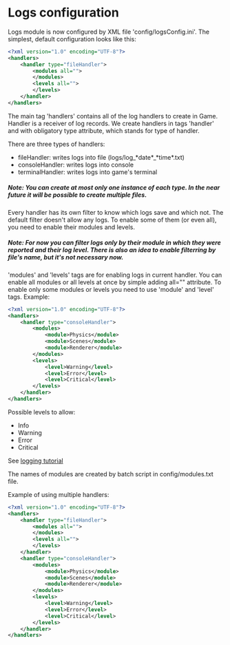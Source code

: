 # Logs configuration
Logs module is now configured by XML file 'config/logsConfig.ini'. The simplest, default configuration looks like this:
```xml
<?xml version="1.0" encoding="UTF-8"?>
<handlers>
    <handler type="fileHandler">
        <modules all="">
        </modules>
        <levels all="">
        </levels>
    </handler>
</handlers>
```

The main tag 'handlers' contains all of the log handlers to create in Game. Handler is a receiver of log records. We create handlers in tags 'handler' and with obligatory type attribute, which stands for type of handler.

There are three types of handlers:
- fileHandler: writes logs into file (logs/log_\*date\*_\*time\*.txt)
- consoleHandler: writes logs into console
- terminalHandler: writes logs into game's terminal

##### Note: You can create at most only one instance of each type. In the near future it will be possible to create multiple files.

Every handler has its own filter to know which logs save and which not. The default filter doesn't allow any logs. To enable some of them (or even all), you need to enable their modules and levels.
##### Note: For now you can filter logs only by their module in which they were reported and their log level. There is also an idea to enable filterring by file's name, but it's not necessary now.

'modules' and 'levels' tags are for enabling logs in current handler. You can enable all modules or all levels at once by simple adding all="" attribute. To enable only some modules or levels you need to use 'module' and 'level' tags. Example:
```xml
<?xml version="1.0" encoding="UTF-8"?>
<handlers>
    <handler type="consoleHandler">
        <modules>
            <module>Physics</module>
            <module>Scenes</module>
            <module>Renderer</module>
        </modules>
        <levels>
            <level>Warning</level>
            <level>Error</level>
            <level>Critical</level>
        </levels>
    </handler>
</handlers>
```
Possible levels to allow:
- Info
- Warning
- Error
- Critical

See [logging tutorial](loggingTutorial.md)

The names of modules are created by batch script in config/modules.txt file.

Example of using multiple handlers:
```xml
<?xml version="1.0" encoding="UTF-8"?>
<handlers>
    <handler type="fileHandler">
        <modules all="">
        </modules>
        <levels all="">
        </levels>
    </handler>
    <handler type="consoleHandler">
        <modules>
            <module>Physics</module>
            <module>Scenes</module>
            <module>Renderer</module>
        </modules>
        <levels>
            <level>Warning</level>
            <level>Error</level>
            <level>Critical</level>
        </levels>
    </handler>
</handlers>
```

